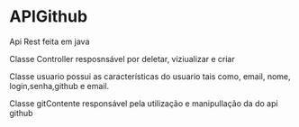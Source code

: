 # APIGithub
Api Rest feita em java

Classe Controller resposnsável por deletar, viziualizar e criar

Classe usuario possui as características do usuario tais como, email, nome, login,senha,github e email.

Classe gitContente responsável pela utilização e manipullação da do api github

